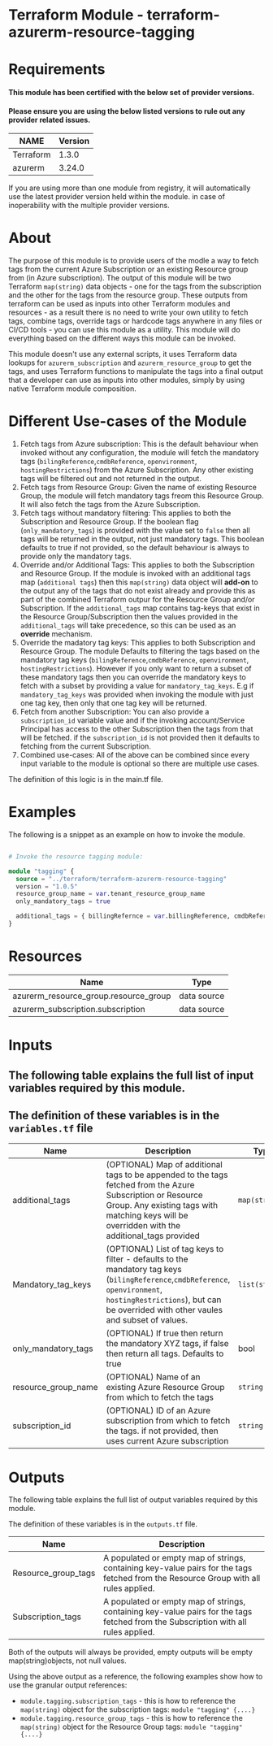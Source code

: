 # Terraform Module - terraform-azurerm-resource-tagging

# Requirements

#### This module has been certified with the below set of provider versions.

#### Please ensure you are using the below listed versions to rule out any provider related issues.

| NAME      | Version  |
|-----------|----------|
| Terraform | 1.3.0    | 
| azurerm   | 3.24.0   |

<font size=”2”> If you are using more than one module from registry, it will automatically use the latest provider version held within the module. in case of inoperability with the multiple provider versions. </font>

# About

<font size=”2”> The purpose of this module is to provide users of the modle a way to fetch tags from the current Azure Subscription or an existing Resource group from (in Azure subscription). The output of this module will be two Terraform ``map(string)`` data objects - one for the tags from the subscription and the other for the tags from the resource group. These outputs from terraform can be used as inputs into other Terraform modules and resources - as a result there is no need to write your own utility to fetch tags, combine tags, override tags or hardcode tags anywhere in any files or CI/CD tools - you can use this module as a utility. This module will do everything based on the different ways this module can be invoked.
  
  This module doesn't use any external scripts, it uses Terraform data lookups for ``azurerm_subscription`` and ``azurerm_resource_group`` to get the tags, and uses Terraform functions to manipulate the tags into a final output that a developer can use as inputs into other modules, simply by using native Terraform module composition.</font>
  
# Different Use-cases of the Module

1. Fetch tags from Azure subscription: This is the default behaviour when invoked without any configuration, the module will fetch the mandatory tags (``bilingReference``,``cmdbReference``, ``openvironment``, ``hostingRestrictions``) from the Azure Subscription. Any other existing tags will be filtered out and not returned in the output.
2. Fetch tags from Resource Group: Given the name of existing Resource Group, the module will fetch mandatory tags freom this Resource Group. It will also fetch the tags from the Azure Subscription.
3. Fetch tags without mandatory filtering: This applies to both the Subscription and Resource Group. If the boolean flag (``only_mandatory_tags``) is provided with the value set to ``false`` then all tags will be returned in the output, not just mandatory tags. This boolean defaults to true if not provided, so the default behaviour is always to provide only the mandatory tags.
4. Override and/or Additional Tags: This applies to both the Subscription and Resource Group. If the module is invoked with an additional tags map (``additional tags``) then this ``map(string)`` data object will **add-on** to the output any of the tags that do not exist already and provide this as part of the combined Terraform outpur for the Resource Group and/or Subscription. If the ``additional_tags`` map contains tag-keys that exist in the Resource Group/Subscription then the values provided in the ``additional_tags`` will take precedence, so this can be used as an **override** mechanism.
5. Override the madatory tag keys: This applies to both Subscription and Resource Group. The module Defaults to filtering the tags based on the mandatory tag keys (``bilingReference``,``cmdbReference``, ``openvironment``, ``hostingRestrictions``). However if you only want to return a subset of these mandatory tags then you can override the mandatory keys to fetch with a subset by providing a value for ``mandatory_tag_keys``. E.g if ``mandatory_tag_keys`` was provided when invoking the module with just one tag key, then only that one tag key will be returned.
6. Fetch from another Subscription: You can also provide a ``subscription_id`` variable value and if the invoking account/Service Principal has access to the other Subscription then the tags from that will be fetched. if  the ``subscription_id`` is not provided then it defaults to fetching from the current Subscription.
7. Combined use-cases: All of the above can be combined since every input variable to the module is optional so there are multiple use cases.

<font size=”2”> The definition of this logic is in the main.tf file. </font>

# Examples

<font size=”2”> The following is a snippet as an example on how to invoke the module. </font>

````terraform

# Invoke the resource tagging module:

module "tagging" {
  source = "../terraform/terraform-azurerm-resource-tagging"
  version = "1.0.5"
  resource_group_name = var.tenant_resource_group_name
  only_mandatory_tags = true

  additional_tags = { billingRefernce = var.billingReference, cmdbReference = var.cmdbReference }
}
````

# Resources

| Name | Type |
|-----------------|-----------------|
| azurerm_resource_group.resource_group   | data source   |
| azurerm_subscription.subscription   | data source  |

# Inputs

## The following table explains the full list of input variables required by this module.

## The definition of these variables is in the ``variables.tf`` file

| Name         | Description  | Type      | Default   | Required   |
|--------------|--------------|-----------|-----------|------------|
| additional_tags | (OPTIONAL) Map of additional tags to be appended to the tags fetched from the Azure Subscription or Resource Group. Any existing tags with matching keys will be overridden with the additional_tags provided | ``map(string)`` | ``{}`` | no  |
| Mandatory_tag_keys | (OPTIONAL) List of tag keys to filter - defaults to the mandatory tag keys (``bilingReference``,``cmdbReference``, ``openvironment``, ``hostingRestrictions``), but can be overrided with other vaules and subset of values. | ``list(string)`` | [``bilingReference``,``cmdbReference``, ``openvironment``, ``hostingRestrictions``] | no |
| only_mandatory_tags| (OPTIONAL) If true then return the mandatory XYZ tags, if false then return all tags. Defaults to true | bool | true  | no |
| resource_group_name | (OPTIONAL) Name of an existing Azure Resource Group from which to fetch the tags | ``string`` | ``""`` | no |
| subscription_id | (OPTIONAL) ID of an Azure subscription from which to fetch the tags. if not provided, then uses current Azure subscription | ``string`` | ``""`` | no |

# Outputs

  The following table explains the full list of output variables required by this module.

  The definition of these variables is in the ``outputs.tf`` file.

| Name | Description |
|-----------------|-----------------|
| Resource_group_tags | A populated or empty map of strings, containing key-value pairs for the tags fetched from the Resource Group with all rules applied. |
| Subscription_tags | A populated or empty map of strings, containing key-value pairs for the tags fetched from the Subscription with all rules applied. |

<font size=”2”> Both of the outputs will always be provided, empty outputs will be empty map(string)objects, not null values. </font>

<font size=”2”> Using the above output as a reference, the following examples show how to use the granular output references: </font>

- ``module.tagging.subscription_tags`` - this is how to reference the ``map(string)`` object for the subscription tags: ``module "tagging" {....}``
- ``module.tagging.resource_group_tags`` - this is how to reference the ``map(string)`` object for the Resource Group tags: ``module "tagging" {....}``

